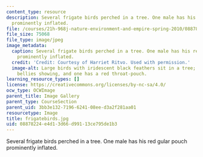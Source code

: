 ```yaml
---
content_type: resource
description: Several frigate birds perched in a tree. One male has his red gular pouch
  prominently inflated.
file: /courses/21h-968j-nature-environment-and-empire-spring-2010/08878224e4d13d66d99113ce795de1b3_frigatebirds.jpg
file_size: 75068
file_type: image/jpeg
image_metadata:
  caption: Several frigate birds perched in a tree. One male has his red gular pouch
    prominently inflated.
  credit: 'Credit: Courtesy of Harriet Ritvo. Used with permission.'
  image-alt: Large birds with iridescent black feathers sit in a tree; some have white
    bellies showing, and one has a red throat-pouch.
learning_resource_types: []
license: https://creativecommons.org/licenses/by-nc-sa/4.0/
ocw_type: OCWImage
parent_title: Image Gallery
parent_type: CourseSection
parent_uid: 3bb3e132-7196-6241-08ee-d3a2f281aa01
resourcetype: Image
title: frigatebirds.jpg
uid: 08878224-e4d1-3d66-d991-13ce795de1b3
---
```

Several frigate birds perched in a tree. One male has his red gular pouch prominently inflated.